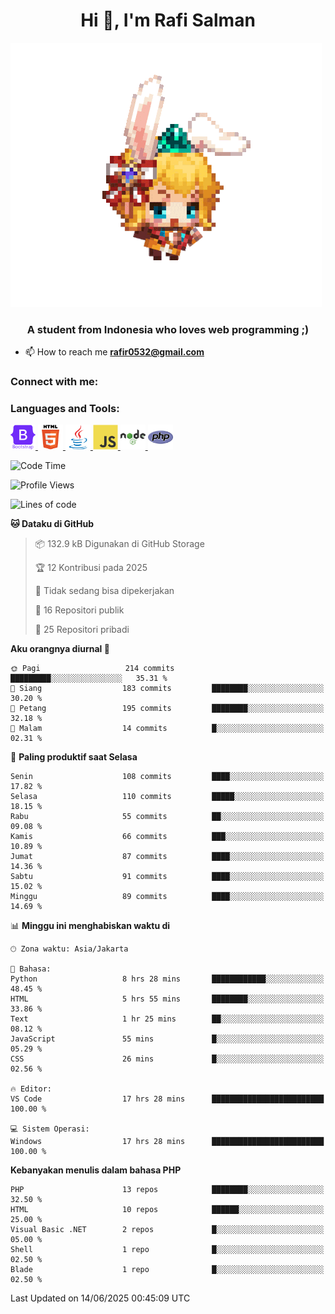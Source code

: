 <h1 align="center">Hi 👋, I'm Rafi Salman</h1>
<img src="img/lp.gif" /> 
<h3 align="center">A student from Indonesia who loves web programming ;)</h3>

- 📫 How to reach me **rafir0532@gmail.com**

<h3 align="left">Connect with me:</h3>
<p align="left">
</p>

<h3 align="left">Languages and Tools:</h3>
<p align="left"> <a href="https://getbootstrap.com" target="_blank" rel="noreferrer"> <img src="https://raw.githubusercontent.com/devicons/devicon/master/icons/bootstrap/bootstrap-plain-wordmark.svg" alt="bootstrap" width="40" height="40"/> </a> <a href="https://www.w3.org/html/" target="_blank" rel="noreferrer"> <img src="https://raw.githubusercontent.com/devicons/devicon/master/icons/html5/html5-original-wordmark.svg" alt="html5" width="40" height="40"/> </a> <a href="https://www.java.com" target="_blank" rel="noreferrer"> <img src="https://raw.githubusercontent.com/devicons/devicon/master/icons/java/java-original.svg" alt="java" width="40" height="40"/> </a> <a href="https://developer.mozilla.org/en-US/docs/Web/JavaScript" target="_blank" rel="noreferrer"> <img src="https://raw.githubusercontent.com/devicons/devicon/master/icons/javascript/javascript-original.svg" alt="javascript" width="40" height="40"/> </a> <a href="https://nodejs.org" target="_blank" rel="noreferrer"> <img src="https://raw.githubusercontent.com/devicons/devicon/master/icons/nodejs/nodejs-original-wordmark.svg" alt="nodejs" width="40" height="40"/> </a> <a href="https://www.php.net" target="_blank" rel="noreferrer"> <img src="https://raw.githubusercontent.com/devicons/devicon/master/icons/php/php-original.svg" alt="php" width="40" height="40"/> </a> </p>

<!--START_SECTION:waka-->
![Code Time](http://img.shields.io/badge/Code%20Time-426%20hrs%2059%20mins-blue)

![Profile Views](http://img.shields.io/badge/Profil%20dilihat-0-blue)

![Lines of code](https://img.shields.io/badge/Sejak%20Hello%20World%20aku%20telah%20menulis-1.8%20million%20baris%20kode-blue)

**🐱 Dataku di GitHub** 

> 📦 132.9 kB Digunakan di GitHub Storage 
 > 
> 🏆 12 Kontribusi pada 2025
 > 
> 🚫 Tidak sedang bisa dipekerjakan
 > 
> 📜 16 Repositori publik 
 > 
> 🔑 25 Repositori pribadi 
 > 
**Aku orangnya diurnal 🐤** 

```text
🌞 Pagi                   214 commits         █████████░░░░░░░░░░░░░░░░   35.31 % 
🌆 Siang                  183 commits         ████████░░░░░░░░░░░░░░░░░   30.20 % 
🌃 Petang                 195 commits         ████████░░░░░░░░░░░░░░░░░   32.18 % 
🌙 Malam                  14 commits          █░░░░░░░░░░░░░░░░░░░░░░░░   02.31 % 
```
📅 **Paling produktif saat Selasa** 

```text
Senin                    108 commits         ████░░░░░░░░░░░░░░░░░░░░░   17.82 % 
Selasa                   110 commits         █████░░░░░░░░░░░░░░░░░░░░   18.15 % 
Rabu                     55 commits          ██░░░░░░░░░░░░░░░░░░░░░░░   09.08 % 
Kamis                    66 commits          ███░░░░░░░░░░░░░░░░░░░░░░   10.89 % 
Jumat                    87 commits          ████░░░░░░░░░░░░░░░░░░░░░   14.36 % 
Sabtu                    91 commits          ████░░░░░░░░░░░░░░░░░░░░░   15.02 % 
Minggu                   89 commits          ████░░░░░░░░░░░░░░░░░░░░░   14.69 % 
```


📊 **Minggu ini menghabiskan waktu di** 

```text
🕑︎ Zona waktu: Asia/Jakarta

💬 Bahasa: 
Python                   8 hrs 28 mins       ████████████░░░░░░░░░░░░░   48.45 % 
HTML                     5 hrs 55 mins       ████████░░░░░░░░░░░░░░░░░   33.86 % 
Text                     1 hr 25 mins        ██░░░░░░░░░░░░░░░░░░░░░░░   08.12 % 
JavaScript               55 mins             █░░░░░░░░░░░░░░░░░░░░░░░░   05.29 % 
CSS                      26 mins             █░░░░░░░░░░░░░░░░░░░░░░░░   02.56 % 

🔥 Editor: 
VS Code                  17 hrs 28 mins      █████████████████████████   100.00 % 

💻 Sistem Operasi: 
Windows                  17 hrs 28 mins      █████████████████████████   100.00 % 
```

**Kebanyakan menulis dalam bahasa PHP** 

```text
PHP                      13 repos            ████████░░░░░░░░░░░░░░░░░   32.50 % 
HTML                     10 repos            ██████░░░░░░░░░░░░░░░░░░░   25.00 % 
Visual Basic .NET        2 repos             █░░░░░░░░░░░░░░░░░░░░░░░░   05.00 % 
Shell                    1 repo              █░░░░░░░░░░░░░░░░░░░░░░░░   02.50 % 
Blade                    1 repo              █░░░░░░░░░░░░░░░░░░░░░░░░   02.50 % 
```




 Last Updated on 14/06/2025 00:45:09 UTC
<!--END_SECTION:waka-->
